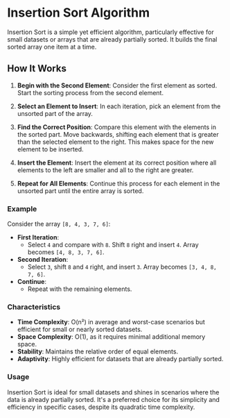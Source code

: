 # Insertion Sort Algorithm

Insertion Sort is a simple yet efficient algorithm, particularly effective for small datasets or arrays that are already partially sorted. It builds the final sorted array one item at a time.

## How It Works

1. **Begin with the Second Element**: Consider the first element as sorted. Start the sorting process from the second element.

2. **Select an Element to Insert**: In each iteration, pick an element from the unsorted part of the array.

3. **Find the Correct Position**: Compare this element with the elements in the sorted part. Move backwards, shifting each element that is greater than the selected element to the right. This makes space for the new element to be inserted.

4. **Insert the Element**: Insert the element at its correct position where all elements to the left are smaller and all to the right are greater.

5. **Repeat for All Elements**: Continue this process for each element in the unsorted part until the entire array is sorted.

### Example

Consider the array `[8, 4, 3, 7, 6]`:

- **First Iteration**:
  - Select `4` and compare with `8`. Shift `8` right and insert `4`. Array becomes `[4, 8, 3, 7, 6]`.
- **Second Iteration**:
  - Select `3`, shift `8` and `4` right, and insert `3`. Array becomes `[3, 4, 8, 7, 6]`.
- **Continue**:
  - Repeat with the remaining elements.

### Characteristics

- **Time Complexity**: O(n²) in average and worst-case scenarios but efficient for small or nearly sorted datasets.
- **Space Complexity**: O(1), as it requires minimal additional memory space.
- **Stability**: Maintains the relative order of equal elements.
- **Adaptivity**: Highly efficient for datasets that are already partially sorted.

### Usage

Insertion Sort is ideal for small datasets and shines in scenarios where the data is already partially sorted. It's a preferred choice for its simplicity and efficiency in specific cases, despite its quadratic time complexity.

